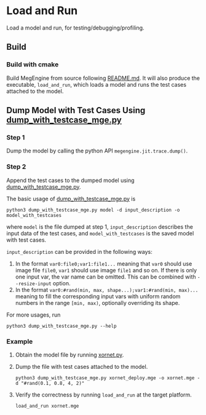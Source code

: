 # Load and Run

Load a model and run, for testing/debugging/profiling.

## Build

<!--
-->

### Build with cmake

Build MegEngine from source following [README.md](../../README.md). It will also produce the executable, `load_and_run`, which loads a model and runs the test cases attached to the model.


<!--
-->

## Dump Model with Test Cases Using [dump_with_testcase_mge.py](dump_with_testcase_mge.py)

### Step 1

Dump the model by calling the python API `megengine.jit.trace.dump()`.

### Step 2

Append the test cases to the dumped model using [dump_with_testcase_mge.py](dump_with_testcase_mge.py).

The basic usage of [dump_with_testcase_mge.py](dump_with_testcase_mge.py) is

```
python3 dump_with_testcase_mge.py model -d input_description -o model_with_testcases

```

where `model` is the file dumped at step 1, `input_description` describes the input data of the test cases, and `model_with_testcases` is the saved model with test cases.

`input_description` can be provided in the following ways:

1. In the format `var0:file0;var1:file1...` meaning that `var0` should use
   image file `file0`, `var1` should use image `file1` and so on. If there
   is only one input var, the var name can be omitted. This can be combined
   with `--resize-input` option.
2. In the format `var0:#rand(min, max, shape...);var1:#rand(min, max)...`
   meaning to fill the corresponding input vars with uniform random numbers
   in the range `[min, max)`, optionally overriding its shape.

For more usages, run

```
python3 dump_with_testcase_mge.py --help
```

### Example

1. Obtain the model file by running [xornet.py](../xor-deploy/xornet.py).

2. Dump the file with test cases attached to the model.

   ```
   python3 dump_with_testcase_mge.py xornet_deploy.mge -o xornet.mge -d "#rand(0.1, 0.8, 4, 2)"
   ```

3. Verify the correctness by running `load_and_run` at the target platform.

   ```
   load_and_run xornet.mge
   ```
